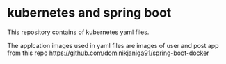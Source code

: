 # kubernetes and spring boot

This repository contains of kubernetes yaml files. 

The applcation images used in yaml files are images of user and post app from this repo https://github.com/dominikjaniga91/spring-boot-docker
